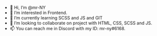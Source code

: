 - 👋 Hi, I’m @mr-NY
- 👀 I’m interested in Frontend.
- 🌱 I’m currently learning SCSS and JS and GIT
- 💞️ I’m looking to collaborate on project with HTML, CSS, SCSS and JS.
- 📫 You can reach me in Discord with my ID: mr-ny#6168.

<!---
mr-NY/mr-NY is a ✨ special ✨ repository because its `README.md` (this file) appears on your GitHub profile.
You can click the Preview link to take a look at your changes.
--->
